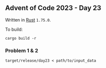 ## Advent of Code 2023 - Day 23

Written in [Rust](https://www.rust-lang.org/) `1.75.0`.

To build:

`cargo build -r`

### Problem 1 & 2

`target/release/day23 < path/to/input_data`
